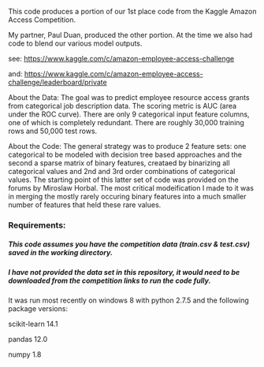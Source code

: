 This code produces a portion of our 1st place code from the Kaggle Amazon Access Competition.

My partner, Paul Duan, produced the other portion.  At the time we also had code to blend our various model outputs.

see: https://www.kaggle.com/c/amazon-employee-access-challenge

and: https://www.kaggle.com/c/amazon-employee-access-challenge/leaderboard/private

About the Data: 
The goal was to predict employee resource access grants from categorical job description data. The scoring metric is AUC (area under the ROC curve).  There are only 9 categorical input feature columns, one of which is completely redundant.  There are roughly 30,000 training rows and 50,000 test rows.

About the Code:
The general strategy was to produce 2 feature sets: one categorical to be modeled with decision tree based approaches and the second a sparse matrix of binary features, creataed by binarizing all categorical values and 2nd and 3rd order combinations of categorical values.  The starting point of this latter set of code was provided on the forums by Miroslaw Horbal.  The most critical modeification I made to it was in merging the mostly rarely occuring binary features into a much smaller number of features that held these rare values.

### Requirements: 
##### This code assumes you have the competition data (train.csv & test.csv) saved in the working directory.  
##### I have not provided the data set in this repository, it would need to be downloaded from the competition links to run the code fully.

It was run most recently on windows 8 with python 2.7.5 and the following package versions:

scikit-learn 14.1

pandas 12.0

numpy 1.8
